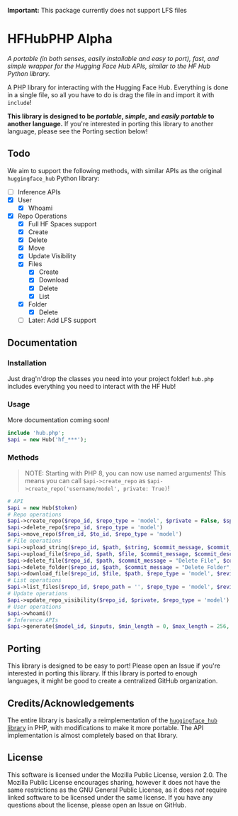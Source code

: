 **Important:** This package currently does not support LFS files

# HFHubPHP Alpha

*A portable (in both senses, easily installable and easy to port), fast, and simple wrapper for the Hugging Face Hub APIs, similar to the HF Hub Python library.*

A PHP library for interacting with the Hugging Face Hub. Everything is done in a single file, so all you have to do is drag the file in and import it with `include`!

**This library is designed to be *portable*, *simple*, and *easily portable* to another language.** If you're interested in porting this library to another language, please see the Porting section below!

## Todo

We aim to support the following methods, with similar APIs as the original `huggingface_hub` Python library:

- [ ] Inference APIs
- [x] User
  - [x] Whoami
- [x] Repo Operations
    - [x] Full HF Spaces support
  - [x] Create
  - [x] Delete
  - [x] Move
  - [x] Update Visibility
  - [x] Files
    - [x] Create
    - [x] Download
    - [x] Delete
    - [x] List
  - [x] Folder
    - [x] Delete
  - [ ] Later: Add LFS support

## Documentation

### Installation

Just drag'n'drop the classes you need into your project folder! `hub.php` includes everything you need to interact with the HF Hub!

### Usage

More documentation coming soon!

```php
include 'hub.php';
$api = new Hub('hf_***');
```

### Methods

> NOTE: Starting with PHP 8, you can now use named arguments! This means you can call `$api->create_repo` as `$api->create_repo('username/model', private: True)`!

```php
# API
$api = new Hub($token)
# Repo operations
$api->create_repo($repo_id, $repo_type = 'model', $private = False, $space_sdk = null, $space_hardware = null, $space_storage = null, $space_sleep_time = null, $space_secrets = null, $space_variables = null)
$api->delete_repo($repo_id, $repo_type = 'model')
$api->move_repo($from_id, $to_id, $repo_type = 'model')
# File operations
$api->upload_string($repo_id, $path, $string, $commit_message, $commit_description = null, $revision = 'main', $repo_type = 'model')
$api->upload_file($repo_id, $path, $file, $commit_message, $commit_description = null, $revision = 'main', $repo_type = 'model')
$api->delete_file($repo_id, $path, $commit_message = "Delete File", $commit_description = null, $revision = 'main', $repo_type = 'model')
$api->delete_folder($repo_id, $path, $commit_message = "Delete Folder", $commit_description = null, $revision = 'main', $repo_type = 'model')
$api->download_file($repo_id, $file, $path, $repo_type = 'model', $revision = 'main')
# List operations
$api->list_files($repo_id, $repo_path = '', $repo_type = 'model', $revision = 'main')
# Update operations
$api->update_repo_visibility($repo_id, $private, $repo_type = 'model')
# User operations
$api->whoami()
# Inference APIs
$api->generate($model_id, $inputs, $min_length = 0, $max_length = 256, $top_k	= null, $top_p = null, $temperature = 1.0, $repetition_penalty = null, $max_time = 120, $do_sample = null, $use_cache = false, $wait_for_model = true)
```

## Porting

This library is designed to be easy to port! Please open an Issue if you're interested in porting this library. If this library is ported to enough languages, it might be good to create a centralized GitHub organization.

## Credits/Acknowledgements

The entire library is basically a reimplementation of the [`huggingface_hub` library](https://github.com/huggingface/huggingface_hub) in PHP, with modifications to make it more portable. The API implementation is almost completely based on that library.

## License

This software is licensed under the Mozilla Public License, version 2.0. The Mozilla Public License encourages sharing, however it does not have the same restrictions as the GNU General Public License, as it does *not* require linked software to be licensed under the same license. If you have any questions about the license, please open an Issue on GitHub.